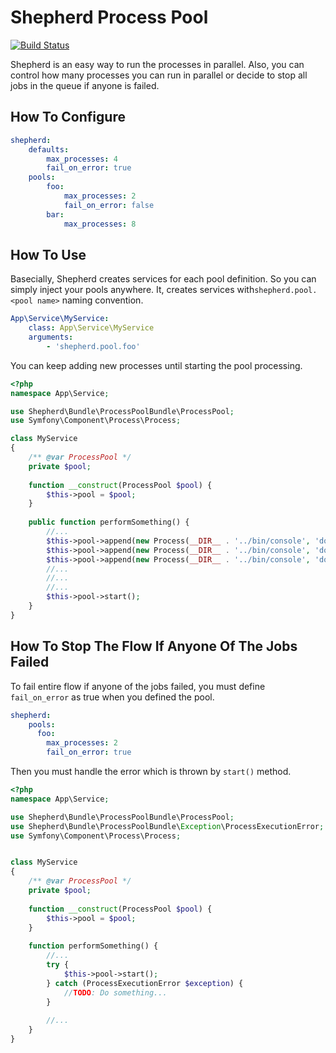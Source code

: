 # Shepherd Process Pool

[![Build Status](https://travis-ci.org/ibrahimgunduz34/ShepherdProcessPoolBundle.svg?branch=master)](https://travis-ci.org/ibrahimgunduz34/ShepherdProcessPoolBundle)

Shepherd is an easy way to run the processes in parallel. 
Also, you can control how many processes you can run in 
parallel or decide to stop all jobs in the queue if anyone 
is failed.
   

## How To Configure 
```yaml
shepherd:
    defaults:
        max_processes: 4
        fail_on_error: true
    pools:
        foo:
            max_processes: 2
            fail_on_error: false
        bar:
            max_processes: 8
```

## How To Use 

Basecially, Shepherd creates services for each pool definition. So 
you can simply inject your pools anywhere. It, creates services 
with`shepherd.pool.<pool name>` naming convention.

```yaml
App\Service\MyService:
    class: App\Service\MyService
    arguments:
        - 'shepherd.pool.foo'
```

You can keep adding new processes until starting the pool processing.

```php
<?php
namespace App\Service;

use Shepherd\Bundle\ProcessPoolBundle\ProcessPool;
use Symfony\Component\Process\Process;

class MyService 
{
    /** @var ProcessPool */
    private $pool;
    
    function __construct(ProcessPool $pool) {
        $this->pool = $pool; 
    }
    
    public function performSomething() {
        //...
        $this->pool->append(new Process(__DIR__ . '../bin/console', 'do:something', 'param1', 'param2'));
        $this->pool->append(new Process(__DIR__ . '../bin/console', 'do:something', 'param3', 'param4'));
        $this->pool->append(new Process(__DIR__ . '../bin/console', 'do:something', 'param5', 'param6'));
        //...
        //...
        //...
        $this->pool->start();
    }
}
```

## How To Stop The Flow If Anyone Of The Jobs Failed

To fail entire flow if anyone of the jobs failed, you must define `fail_on_error` as true 
when you defined the pool.

```yaml
shepherd:
    pools:
      foo:
        max_processes: 2
        fail_on_error: true        
```

Then you must handle the error which is thrown by `start()` method.

```php
<?php
namespace App\Service;

use Shepherd\Bundle\ProcessPoolBundle\ProcessPool;
use Shepherd\Bundle\ProcessPoolBundle\Exception\ProcessExecutionError;
use Symfony\Component\Process\Process;


class MyService 
{
    /** @var ProcessPool */
    private $pool;
        
    function __construct(ProcessPool $pool) {
        $this->pool = $pool; 
    }
    
    function performSomething() {
        //...
        try {
            $this->pool->start();    
        } catch (ProcessExecutionError $exception) {
            //TODO: Do something...
        }
        
        //...
    }   
}

```
